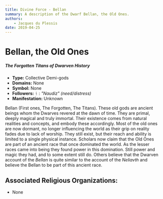```yaml
---
title: Divine Force - Bellan
summary: A description of the Dwarf Bellan, the Old Ones.
authors:
    - Jacques du Plessis
date: 2019-04-25
---
```

# Bellan, the Old Ones
##### The Forgotten Titans of Dwarven History

* **Type:** Collective Demi-gods
* **Domains:** None
* **Symbol:** None
* **Followers:** ᚾ : _"Naudiz" (need/distress)_
* **Manifestation:** Unknown

Bellan (First ones, The Forgotten, The Titans).
These old gods are ancient beings whom the Dwarves revered at the dawn of time.  They are primal, deeply magical and truly immortal.  Their existence comes from natural realities and concepts, and embody these accordingly.  Most of the old ones are now dormant, no longer influencing the world as their grip on reality fades due to lack of worship.  They still exist, but their reach and ability is limited to a single physical instance.  Scholars now claim that the Old Ones are part of an ancient race that once dominated the world.  As the lesser races came into being they found power in this domination.  Still power and magic they had, and to some extent still do.  Others believe that the Dwarven account of the _Bellan_ is quite similar to the account of the _Neliavth_ and believe the Bellan to be part of this ancient race.

## Associated Religious Organizations:
* None
